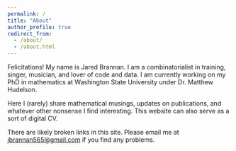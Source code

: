 ```yaml
---
permalink: /
title: "About"
author_profile: true
redirect_from:
  - /about/
  - /about.html
---
```


Felicitations! My name is Jared Brannan. I am a combinatorialist in training, singer, musician, and lover of code and data.
I am currently working on my PhD in mathematics at Washington State University under Dr. Matthew Hudelson.

Here I (rarely) share mathematical musings, updates on publications, and whatever other nonsense I find interesting. 
This website can also serve as a sort of digital CV.


There are likely broken links in this site. Please email me at jbrannan565@gmail.com if you find any problems.

